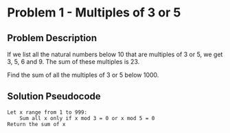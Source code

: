 # Problem 1 - Multiples of 3 or 5

## Problem Description
If we list all the natural numbers below 10 that are multiples of 3 or 5, we get 3, 5, 6 and 9. The sum of these multiples is 23.

Find the sum of all the multiples of 3 or 5 below 1000.

## Solution Pseudocode

```
Let x range from 1 to 999:
    Sum all x only if x mod 3 = 0 or x mod 5 = 0
Return the sum of x
```
